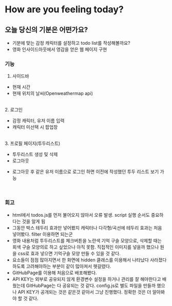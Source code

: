 # How are you feeling today?

## 오늘 당신의 기분은 어떤가요?
- 기분에 맞는 감정 캐릭터를 설정하고 todo list를 작성해볼까요?
- 영화 인사이드아웃에서 영감을 얻은 웹 페이지 구현

### 기능

1. 사이드바
  - 현재 시간
  - 현재 위치의 날씨(Openweathermap api)

</br>
2. 로그인

  - 감정 캐릭터, 유저 이름 입력
  - 캐릭터 미선택 시 팝업창

</br>
3. 프로필 페이지(투두리스트)

- 투두리스트 생성 및 삭제
- 로그아웃

* 로그아웃 후 같은 유저 이름으로 로그인 하면 이전에 작성했던 투두 리스트 보기 가능

</br>

### 회고

- html에서 todos.js를 먼저 불어오지 않아서 오류 발생. script 실행 순서도 중요하다는 것을 알게 됨
- 그동안 박스 테두리 효과만 넣어봤지 캐릭터나 다각형/곡선에 테두리 효과는 처음 넣어봤다. filter 이용하면 되는군
- 영화 내용처럼 투두리스트를 체크버튼을 노란색 기억 구슬 모양으로, 삭제할 때는 회색 구슬 모양의로 하고 싶었으나 아직 못함. 직접적인 이미지를 넣을까 했으나 원을 css로 효과 넣으면 기억구슬 모양 만들 수 있을 것 같다.
- 요소들이 점점 많아지면서 한 화면에 hidden 클래스를 이용해서 나타났다 사라졌다 하도록 고려해야하는 부분이 같이 많아져서 헷갈렸다.
- GitHubPage를 이용해 처음으로 배포해봤다.
- API KEY는 외부로 공유되지 않게 환경변수 설정을 하거나 관리를 잘 해야한다고 배웠는데 GitHubPage는 다 공유되는 것 같다. config.js로 별도 파일을 만들까 했으나 API KEY가 공개되는 것은 같은것 같아서 그냥 진행했다. 정확한 것은 더 알아봐야 할 것 같다.